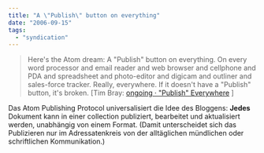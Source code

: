 ```yaml
---
title: "A \"Publish\" button on everything"
date: "2006-09-15"
tags: 
  - "syndication"
---
```


  

> Here's the Atom dream: A "Publish" button on everything. On every word processor and email reader and web browser and cellphone and PDA and spreadsheet and photo-editor and digicam and outliner and sales-force tracker. Really, everywhere. If it doesn't have a "Publish" button, it's broken. \[Tim Bray: [ongoing · "Publish" Everywhere](http://www.tbray.org/ongoing/When/200x/2006/09/14/Why-Atom) \]

Das Atom Publishing Protocol universalisiert die Idee des Bloggens: **Jedes** Dokument kann in einer collection publiziert, bearbeitet und aktualisiert werden, unabhängig von einem Format. (Damit unterscheidet sich das Publizieren nur im Adressatenkreis von der alltäglichen mündlichen oder schriftlichen Kommunikation.)
